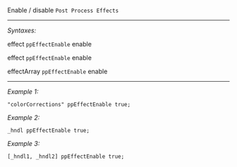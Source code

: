 Enable / disable `Post Process Effects`


---
*Syntaxes:*

effect `ppEffectEnable` enable

effect `ppEffectEnable` enable

effectArray `ppEffectEnable` enable

---
*Example 1:*

```sqf
"colorCorrections" ppEffectEnable true;
```

*Example 2:*

```sqf
_hndl ppEffectEnable true;
```

*Example 3:*

```sqf
[_hndl1, _hndl2] ppEffectEnable true;
```